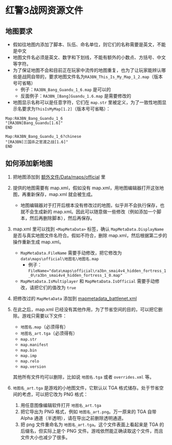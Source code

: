 # 红警3战网资源文件

## 地图要求
- 假如往地图内添加了脚本、队伍、命名单位，则它们的名称需要是英文，不能是中文
- 地图文件名必须是英文、数字和下划线，不能有额外的小数点、方括号、中文等字符。
- 为了保证地图不会和目前正在玩家中流传的地图重复，也为了让玩家能辨认哪些是战网自带的，要求地图文件名为`RA3BN_This_Is_My_Map_1_2.map`（版本号可省略）
  - 例子：`RA3BN_Bang_Guandu_1_6.map` 是可以的
  - 反面例子：`RA3BN_[Bang]Guandu_1.6.map` 是需要修改的
- 地图显示名称可以是任意字符，它们在 `map.str` 里被定义，为了一致性地图显示名要求为`ThisIsMyMap[1.2]`（版本号可省略）：
```
Map:RA3BN_Bang_Guandu_1_6
"[RA3BN]Bang_Guandu[1.6]"
END

Map:RA3BN_Bang_Guandu_1_6?chinese
"[RA3BN]三国杀之官渡之战[1.6]"
END
```

## 如何添加新地图
1. 把地图添加到 [额外文件/Data/maps/official](Additional/Data/maps/official) 里
2. 提供的地图需要有 map.xml，假如没有 map.xml，用地图编辑器打开这张地图，再重新保存，map.xml 就会被生成。
    - 地图编辑器对于打开后根本没有修改过的地图，似乎并不会执行保存，也就不会生成新的 map.xml。因此可以随意做一些修改（例如添加一个脚本，然后再删除脚本），然后再保存。
3. map.xml 里可以找到 `<MapMetaData>` 标签，确认 `MapMetaData.DisplayName` 是否与真实地图文件名符合。假如不符合，删除 map.xml，然后根据第二步的操作重新生成 map.xml。
    - `MapMetaData.FileName` 需要手动修改，把它修改为 `data\maps\official\地图名\地图名.map`
      - 例子：`FileName="data\maps\official\ra3bn_smai4v4_hidden_fortress_1_0\ra3bn_smai4v4_hidden_fortress_1_0.map"`
    - `MapMetaData.IsMultiplayer` 和 `MapMetaData.IsOfficial` 需要手动修改，请把它们的值改为 `true`
4. 把修改过的 `MapMetaData` 添加到 [mapmetadata_battlenet.xml](Data/additionalmaps/mapmetadata_battlenet.xml)
5. 在此之后，map.xml 已经没有其他作用，为了节省空间的目的，可以把它删除。游戏只需要以下文件：
    - `地图名.map`（必须得有）
    - `地图名_art.tga`（必须得有）
    - `map.str`
    - `map.manifest`
    - `map.bin`
    - `map.imp`
    - `map.relo`
    - `map.version`

    其他所有文件均可以删除，比如说 `地图名.tga` 或者 `overrides.xml` 等。
6. `地图名_art.tga` 是游戏的小地图文件，它默认以 TGA 格式储存。处于节省空间的考虑，可以把它改为 PNG 格式：
    1. 用任意图像编辑软件打开 `地图名_art.tga`
    2. 把它导出为 PNG 格式，例如 `地图名_art.png`。万一原来的 TGA 自带 Alpha 通道（半透明），请在导出之前删除透明通道。
    3. 把 png 文件重命名为 `地图名_art.tga`。这个文件表面上看起来是 TGA 的后缀名，但实际上是个 PNG 文件。游戏依然能正确读取这个文件，而且文件大小也减少了很多。
